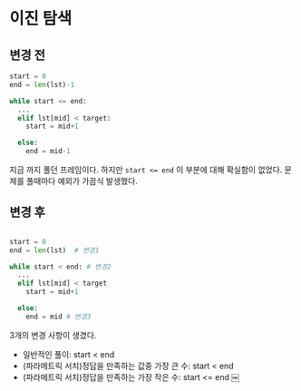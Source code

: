 # 이진 탐색

## 변경 전

```python
start = 0
end = len(lst)-1

while start <= end:
  ...
  elif lst[mid] < target:
    start = mid+1

  else:
    end = mid-1
```
지금 까지 풀던 프레임이다. 
하지만 `start <= end` 이 부분에 대해 확실함이 없었다. 
문제를 풀때마다 예외가 가끔식 발생했다.

## 변경 후 
```python

start = 0
end = len(lst)  # 변경1

while start < end: # 변경2
  ...
  elif lst[mid] < target
    start = mid+1

  else:
    end = mid # 변경3
```
3개의 변경 사항이 생겼다.

- 일반적인 풀이:	start < end
- (파라메트릭 서치)정답을 만족하는 값중 가장 큰 수:	start < end
- (파라메트릭 서치)정답을 만족하는 가장 작은 수:	start <= end
￼
